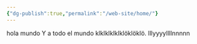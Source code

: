 ```yaml
---
{"dg-publish":true,"permalink":"/web-site/home/"}
---
```



hola mundo
Y a todo el mundo klklklklklklöklöklö.  lllyyyyllllnnnnn
